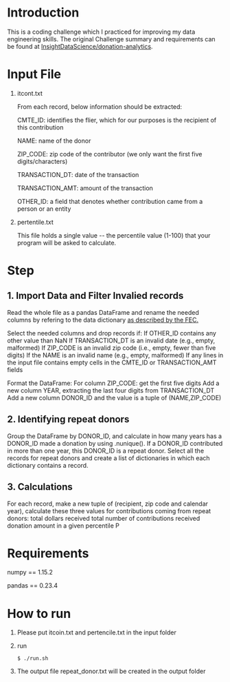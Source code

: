 # Introduction
This is a coding challenge which I practiced for improving my data engineering skills. The original Challenge summary and requirements can be found at [InsightDataScience/donation-analytics](https://github.com/InsightDataScience/donation-analytics).

# Input File 
1. itcont.txt

   From each record, below information should be extracted:
   
   CMTE_ID: identifies the flier, which for our purposes is the recipient of this contribution
   
   NAME: name of the donor

   ZIP_CODE: zip code of the contributor (we only want the first five digits/characters)
   
   TRANSACTION_DT: date of the transaction
   
   TRANSACTION_AMT: amount of the transaction
   
   OTHER_ID: a field that denotes whether contribution came from a person or an entity

2. pertentile.txt

   This file holds a single value -- the percentile value (1-100) that your program will be asked to calculate. 

# Step
## 1. Import Data and Filter Invalied records
Read the whole file as a pandas DataFrame and rename the needed columns by refering to the data dictionary [as described by the FEC.](https://classic.fec.gov/finance/disclosure/metadata/DataDictionaryContributionsbyIndividuals.shtml)

Select the needed columns and drop records if:
   If OTHER_ID contains any other value than NaN
   If TRANSACTION_DT is an invalid date (e.g., empty, malformed)
   If ZIP_CODE is an invalid zip code (i.e., empty, fewer than five digits)
   If the NAME is an invalid name (e.g., empty, malformed)
   If any lines in the input file contains empty cells in the CMTE_ID or TRANSACTION_AMT fields

Format the DataFrame:
   For column ZIP_CODE: get the first five digits
   Add a new column YEAR, extracting the last four digits from TRANSACTION_DT
   Add a new column DONOR_ID and the value is a tuple of (NAME,ZIP_CODE)  

## 2. Identifying repeat donors
Group the DataFrame by DONOR_ID, and calculate in how many years has a DONOR_ID made a donation by using .nunique().
If a DONOR_ID contributed in more than one year, this DONOR_ID is a repeat donor.
Select all the records for repeat donors and create a list of dictionaries in which each dictionary contains a record.


## 3. Calculations
For each record, make a new tuple of (recipient, zip code and calendar year), calculate these three values for contributions coming from repeat donors:
   total dollars received
   total number of contributions received
   donation amount in a given percentile P 

# Requirements
numpy == 1.15.2

pandas == 0.23.4

# How to run
1. Please put itcoin.txt and pertencile.txt in the input folder
2. run

   `$ ./run.sh`

3. The output file repeat_donor.txt will be created in the output folder

